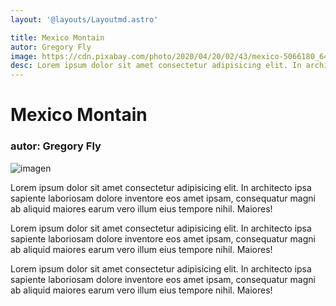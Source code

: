 ```yaml
---
layout: '@layouts/Layoutmd.astro'

title: Mexico Montain
autor: Gregory Fly
image: https://cdn.pixabay.com/photo/2020/04/20/02/43/mexico-5066180_640.jpg
desc: Lorem ipsum dolor sit amet consectetur adipisicing elit. In architecto ipsa sapiente laboriosam dolore
---
```


# Mexico Montain
### autor: Gregory Fly

![imagen](https://cdn.pixabay.com/photo/2020/04/20/02/43/mexico-5066180_640.jpg)

Lorem ipsum dolor sit amet consectetur adipisicing elit. In architecto ipsa sapiente laboriosam dolore inventore eos amet ipsam, consequatur magni ab aliquid maiores earum vero illum eius tempore nihil. Maiores!

Lorem ipsum dolor sit amet consectetur adipisicing elit. In architecto ipsa sapiente laboriosam dolore inventore eos amet ipsam, consequatur magni ab aliquid maiores earum vero illum eius tempore nihil. Maiores!

Lorem ipsum dolor sit amet consectetur adipisicing elit. In architecto ipsa sapiente laboriosam dolore inventore eos amet ipsam, consequatur magni ab aliquid maiores earum vero illum eius tempore nihil. Maiores!
